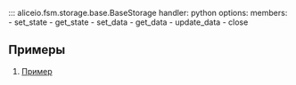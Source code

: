 ::: aliceio.fsm.storage.base.BaseStorage
    handler: python
    options:
      members:
        - set_state
        - get_state
        - set_data
        - get_data
        - update_data
        - close


## Примеры
1. [Пример](https://github.com/K1rL3s/aliceio/blob/examples/examples/finite_state_machine.py)

